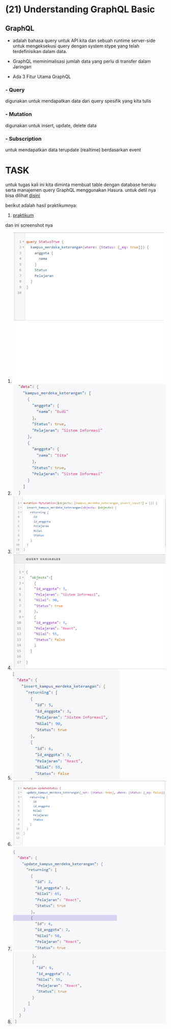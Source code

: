 # (21) Understanding GraphQL Basic

## GraphQL

- adalah bahasa query untuk API kita dan sebuah runtime server-side untuk mengeksekusi query dengan system stype yang telah terdefinisikan dalam data.

- GraphQL meminimalisasi jumlah data yang perlu di transfer dalam Jaringan

- Ada 3 Fitur Utama GraphQL

### - Query

digunakan untuk mendapatkan data dari query spesifik yang kita tulis

### - Mutation

digunakan untuk insert, update, delete data

### - Subscription

untuk mendapatkan data terupdate (realtime) berdasarkan event

# TASK

untuk tugas kali ini kita diminta membuat table dengan database heroku serta manajemen query GraphQL menggunakan Hasura. untuk detil nya bisa dilihat [disini](https://docs.google.com/document/d/1JFNrbzTj03DPHLANU_SXRf6eg5ENRC8g9V37WRlW9Tw/edit)

berikut adalah hasil praktikumnya:

1. [praktikum](praktikum/praktikum.json)

dan ini screenshot nya

1. ![ini](screenshots/1.png)
2. ![ini](screenshots/2.png)
3. ![ini](screenshots/3.png)
4. ![ini](screenshots/4.png)
5. ![ini](screenshots/5.png)
6. ![ini](screenshots/6.png)
7. ![ini](screenshots/7.png)
8. ![ini](screenshots/8.png)

